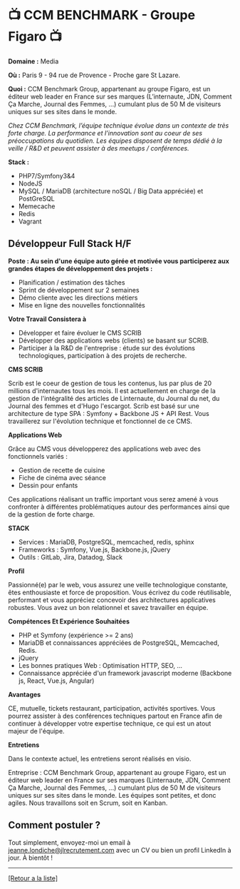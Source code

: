 # 📺 CCM BENCHMARK - Groupe Figaro 📺

**Domaine :** Media

**Où :** Paris 9 - 94 rue de Provence - Proche gare St Lazare.

**Quoi :** CCM Benchmark Group, appartenant au groupe Figaro, est un éditeur web leader en France sur ses marques (L’internaute, JDN, Comment Ça Marche, Journal des Femmes, ...) cumulant plus de 50 M de visiteurs uniques sur ses sites dans le monde.

*Chez CCM Benchmark, l’équipe technique évolue dans un contexte de très forte charge. La performance et l’innovation sont au coeur de ses préoccupations du quotidien. Les équipes disposent de temps dédié à la veille / R&D et peuvent assister à des meetups / conférences.*

**Stack :** 

* PHP7/Symfony3&4 
* NodeJS
* MySQL / MariaDB (architecture noSQL / Big Data appréciée) et PostGreSQL
* Memecache 
* Redis
* Vagrant

## Développeur Full Stack H/F

**Poste : Au sein d'une équipe auto gérée et motivée vous participerez aux grandes étapes de développement des projets :**

* Planification / estimation des tâches
* Sprint de développement sur 2 semaines
* Démo cliente avec les directions métiers
* Mise en ligne des nouvelles fonctionnalités

**Votre Travail Consistera à**

* Développer et faire évoluer le CMS SCRIB
* Développer des applications webs (clients) se basant sur SCRIB.
* Participer à la R&D de l'entreprise : étude sur des évolutions technologiques, participation à des projets de recherche.

**CMS SCRIB**

Scrib est le coeur de gestion de tous les contenus, lus par plus de 20 millions d'internautes tous les mois. Il est actuellement en charge de la gestion de l'intégralité des articles de Linternaute, du Journal du net, du Journal des femmes et d'Hugo l'escargot.
Scrib est basé sur une architecture de type SPA : Symfony + Backbone JS + API Rest.
Vous travaillerez sur l'évolution technique et fonctionnel de ce CMS.

**Applications Web**

Grâce au CMS vous développerez des applications web avec des fonctionnels variés :

* Gestion de recette de cuisine
* Fiche de cinéma avec séance
* Dessin pour enfants

Ces applications réalisant un traffic important vous serez amené à vous confronter à différentes problématiques autour des performances ainsi que de la gestion de forte charge.

**STACK**

* Services : MariaDB, PostgreSQL, memcached, redis, sphinx
* Frameworks : Symfony, Vue.js, Backbone.js, jQuery
* Outils : GitLab, Jira, Datadog, Slack

**Profil**

Passionné(e) par le web, vous assurez une veille technologique constante, êtes enthousiaste et force de proposition.
Vous écrivez du code réutilisable, performant et vous appréciez concevoir des architectures applicatives robustes.
Vous avez un bon relationnel et savez travailler en équipe.

**Compétences Et Expérience Souhaitées**

* PHP et Symfony (expérience >= 2 ans)
* MariaDB et connaissances appréciées de PostgreSQL, Memcached, Redis.
* jQuery
* Les bonnes pratiques Web : Optimisation HTTP, SEO, ...
* Connaissance appréciée d'un framework javascript moderne (Backbone js, React, Vue.js, Angular)

**Avantages**

CE, mutuelle, tickets restaurant, participation, activités sportives.
Vous pourrez assister à des conférences techniques partout en France afin de continuer à développer votre expertise technique, ce qui est un atout majeur de l'équipe.

**Entretiens**

Dans le contexte actuel, les entretiens seront réalisés en visio.

Entreprise : CCM Benchmark Group, appartenant au groupe Figaro, est un éditeur web leader en France sur ses marques (Linternaute, JDN, Comment Ça Marche, Journal des Femmes, ...) cumulant plus de 50 M de visiteurs uniques sur ses sites dans le monde.
Les équipes sont petites, et donc agiles. Nous travaillons soit en Scrum, soit en Kanban.


## Comment postuler ?

Tout simplement, envoyez-moi un email à jeanne.londiche@jlrecrutement.com avec un CV ou bien un profil LinkedIn à jour. À bientôt ! 

----
<a href="https://github.com/jlondiche/job-board-php/blob/master/README.md">[Retour a la liste]</a>

